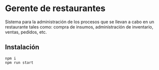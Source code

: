 # Gerente de restaurantes

Sistema para la administración de los procesos que se llevan a cabo en un restaurante tales como: compra de insumos, administración de inventario, ventas, pedidos, etc.

## Instalación
```
npm i
npm run start
```
